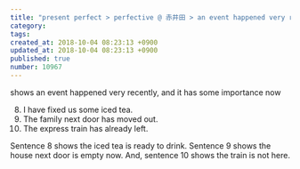 ```yaml
---
title: "present perfect > perfective @ 赤井田 > an event happened very recently, and it has some importance now 2013-11-25"
category: 
tags: 
created_at: 2018-10-04 08:23:13 +0900
updated_at: 2018-10-04 08:23:13 +0900
published: true
number: 10967
---
```


shows an event happened very recently, and it has some importance now

8. I have fixed us some iced tea.
9. The family next door has moved out.
10. The express train has already left.

Sentence 8 shows the iced tea is ready to drink. Sentence 9 shows the house next door is empty now. And, sentence 10 shows the train is not here.
